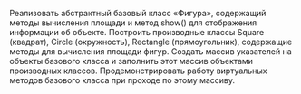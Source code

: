 Реализовать абстрактный базовый класс «Фигура», содержащий методы вычисления площади и метод show() для отображения информации об объекте. Построить производные классы Square (квадрат), Circle (окружность), Rectangle (прямоугольник), содержащие методы для вычисления площади фигур.
Создать массив указателей на объекты базового класса и заполнить этот массив объектами производных классов.
Продемонстрировать работу виртуальных методов базового класса при проходе по этому массиву.
